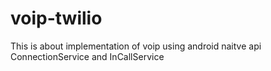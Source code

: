 # voip-twilio
This is about implementation of voip using android naitve api ConnectionService and InCallService 
